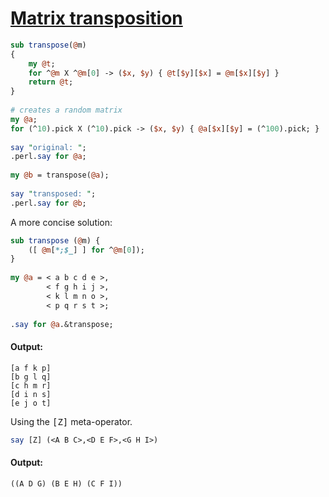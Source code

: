[1]: http://rosettacode.org/wiki/Matrix_transposition

# [Matrix transposition][1]

```perl
sub transpose(@m)
{
    my @t;
    for ^@m X ^@m[0] -> ($x, $y) { @t[$y][$x] = @m[$x][$y] }
    return @t;
}
 
# creates a random matrix
my @a;
for (^10).pick X (^10).pick -> ($x, $y) { @a[$x][$y] = (^100).pick; }
 
say "original: ";
.perl.say for @a;
 
my @b = transpose(@a);
 
say "transposed: ";
.perl.say for @b;
```


A more concise solution:

```perl
sub transpose (@m) {
    ([ @m[*;$_] ] for ^@m[0]);
}
 
my @a = < a b c d e >,
        < f g h i j >,
        < k l m n o >,
        < p q r s t >;
 
.say for @a.&transpose;
```

#### Output:
```
[a f k p]
[b g l q]
[c h m r]
[d i n s]
[e j o t]
```


Using the <tt>[Z]</tt> meta-operator.

```perl
say [Z] (<A B C>,<D E F>,<G H I>)
```

#### Output:
```
((A D G) (B E H) (C F I))
```